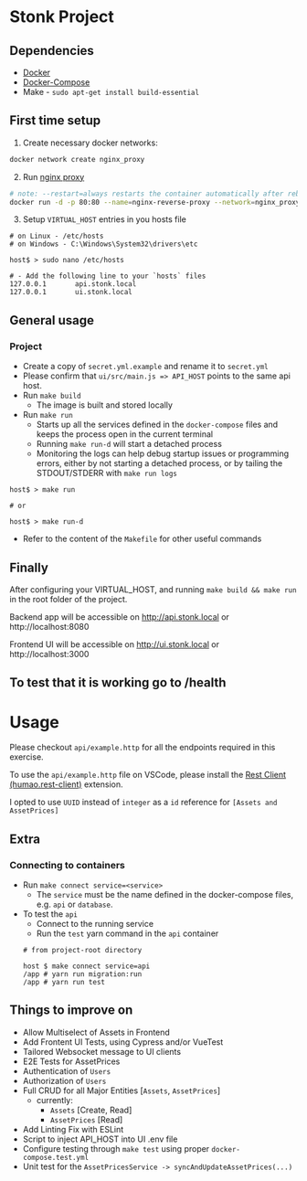 # Stonk Project
## Dependencies
- [Docker](https://www.digitalocean.com/community/tutorials/how-to-install-and-use-docker-on-ubuntu-20-04)
- [Docker-Compose](https://www.digitalocean.com/community/tutorials/how-to-install-docker-compose-on-ubuntu-18-04)
- Make - `sudo apt-get install build-essential`

## First time setup

1. Create necessary docker networks:
```bash
docker network create nginx_proxy
```
2. Run [nginx proxy](https://github.com/nginx-proxy/nginx-proxy)
```bash
# note: --restart=always restarts the container automatically after reboots
docker run -d -p 80:80 --name=nginx-reverse-proxy --network=nginx_proxy --restart=always -v /var/run/docker.sock:/tmp/docker.sock:ro jwilder/nginx-proxy
```
3. Setup `VIRTUAL_HOST` entries in you hosts file
```
# on Linux - /etc/hosts
# on Windows - C:\Windows\System32\drivers\etc

host$ > sudo nano /etc/hosts

# - Add the following line to your `hosts` files
127.0.0.1       api.stonk.local
127.0.0.1       ui.stonk.local
```

## General usage

### Project
* Create a copy of `secret.yml.example` and rename it to `secret.yml`
* Please confirm that `ui/src/main.js => API_HOST` points to the same api host.
* Run `make build`
  * The image is built and stored locally
* Run `make run`
  * Starts up all the services defined in the `docker-compose` files and keeps the process open in the current terminal
  * Running `make run-d` will start a detached process
  * Monitoring the logs can help debug startup issues or programming errors, either by not starting a detached process, or by tailing the STDOUT/STDERR with `make run logs`
```
host$ > make run

# or

host$ > make run-d
```
* Refer to the content of the `Makefile` for other useful commands


## Finally
After configuring your VIRTUAL_HOST, and running `make build && make run` in the root folder of the project.

Backend app will be accessible on http://api.stonk.local or http://localhost:8080

Frontend UI will be accessible on http://ui.stonk.local or http://localhost:3000

To test that it is working go to <HOST>/health
---

# Usage
Please checkout `api/example.http` for all the endpoints required in this exercise.

To use the `api/example.http` file on VSCode, please install the [Rest Client (humao.rest-client)](https://marketplace.visualstudio.com/items?itemName=humao.rest-client) extension.

I opted to use `UUID` instead of `integer` as a `id` reference for `[Assets and AssetPrices]`


## Extra
### Connecting to containers
* Run `make connect service=<service>`
  *  The `service` must be the name defined in the docker-compose files, e.g. `api` or `database`.
* To test the `api`
  * Connect to the running service 
  * Run the `test` yarn command in the `api` container
  ```
  # from project-root directory
  
  host $ make connect service=api
  /app # yarn run migration:run
  /app # yarn run test
  ```

## Things to improve on
- Allow Multiselect of Assets in Frontend
- Add Frontent UI Tests, using Cypress and/or VueTest
- Tailored Websocket message to UI clients
- E2E Tests for AssetPrices
- Authentication of `Users`
- Authorization of `Users`
- Full CRUD for all Major Entities [`Assets`, `AssetPrices`]
  - currently:
    - `Assets` [Create, Read]
    - `AssetPrices` [Read]
- Add Linting Fix with ESLint
- Script to inject API_HOST into UI .env file
- Configure testing through `make test` using proper `docker-compose.test.yml`
- Unit test for the `AssetPricesService -> syncAndUpdateAssetPrices(...)`